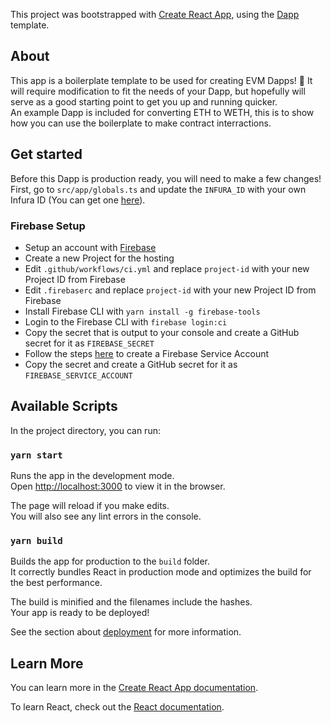 This project was bootstrapped with [Create React App](https://github.com/facebook/create-react-app), using the [Dapp](https://github.com/chase-manning/cra-template-dapp) template.

## About

This app is a boilerplate template to be used for creating EVM Dapps! :tada:
It will require modification to fit the needs of your Dapp, but hopefully will serve as a good starting point to get you up and running quicker.  
An example Dapp is included for converting ETH to WETH, this is to show how you can use the boilerplate to make contract interractions.

## Get started

Before this Dapp is production ready, you will need to make a few changes!  
First, go to `src/app/globals.ts` and update the `INFURA_ID` with your own Infura ID (You can get one [here](https://infura.io/)).

### Firebase Setup

- Setup an account with [Firebase](https://firebase.google.com/)
- Create a new Project for the hosting
- Edit `.github/workflows/ci.yml` and replace `project-id` with your new Project ID from Firebase
- Edit `.firebaserc` and replace `project-id` with your new Project ID from Firebase
- Install Firebase CLI with `yarn install -g firebase-tools`
- Login to the Firebase CLI with `firebase login:ci`
- Copy the secret that is output to your console and create a GitHub secret for it as `FIREBASE_SECRET`
- Follow the steps [here](https://github.com/FirebaseExtended/action-hosting-deploy/blob/main/docs/service-account.md) to create a Firebase Service Account
- Copy the secret and create a GitHub secret for it as `FIREBASE_SERVICE_ACCOUNT`

## Available Scripts

In the project directory, you can run:

### `yarn start`

Runs the app in the development mode.<br />
Open [http://localhost:3000](http://localhost:3000) to view it in the browser.

The page will reload if you make edits.<br />
You will also see any lint errors in the console.

### `yarn build`

Builds the app for production to the `build` folder.<br />
It correctly bundles React in production mode and optimizes the build for the best performance.

The build is minified and the filenames include the hashes.<br />
Your app is ready to be deployed!

See the section about [deployment](https://facebook.github.io/create-react-app/docs/deployment) for more information.

## Learn More

You can learn more in the [Create React App documentation](https://facebook.github.io/create-react-app/docs/getting-started).

To learn React, check out the [React documentation](https://reactjs.org/).

